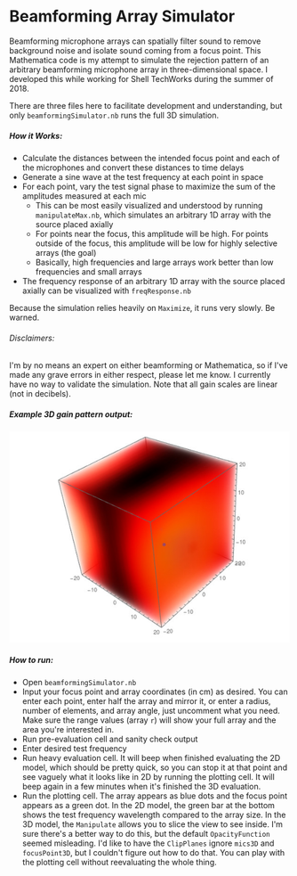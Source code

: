 # Beamforming Array Simulator
Beamforming microphone arrays can spatially filter sound to remove background noise and isolate sound coming from a focus point. This Mathematica code is my attempt to simulate the rejection pattern of an arbitrary beamforming microphone array in three-dimensional space. I developed this while working for Shell TechWorks during the summer of 2018.

There are three files here to facilitate development and understanding, but only `beamformingSimulator.nb` runs the full 3D simulation.

##### How it Works:
- Calculate the distances between the intended focus point and each of the microphones and convert these distances to time delays
- Generate a sine wave at the test frequency at each point in space
- For each point, vary the test signal phase to maximize the sum of the amplitudes measured at each mic
  - This can be most easily visualized and understood by running `manipulateMax.nb`, which simulates an arbitrary 1D array with the source placed axially
  - For points near the focus, this amplitude will be high. For points outside of the focus, this amplitude will be low for highly selective arrays (the goal)
  - Basically, high frequencies and large arrays work better than low frequencies and small arrays
- The frequency response of an arbitrary 1D array with the source placed axially can be visualized with `freqResponse.nb`

Because the simulation relies heavily on `Maximize`, it runs very slowly. Be warned.
###### Disclaimers:
I'm by no means an expert on either beamforming or Mathematica, so if I've made any grave errors in either respect, please let me know. I currently have no way to validate the simulation. Note that all gain scales are linear (not in decibels).

##### Example 3D gain pattern output:
![3D gain pattern for an array](3dModel_small.jpg)


##### How to run:
- Open `beamformingSimulator.nb`
- Input your focus point and array coordinates (in cm) as desired. You can enter each point, enter half the array and mirror it, or enter a radius, number of elements, and array angle, just uncomment what you need. Make sure the range values (array `r`) will show your full array and the area you're interested in.
- Run pre-evaluation cell and sanity check output
- Enter desired test frequency
- Run heavy evaluation cell. It will beep when finished evaluating the 2D model, which should be pretty quick, so you can stop it at that point and see vaguely what it looks like in 2D by running the plotting cell. It will beep again in a few minutes when it's finished the 3D evaluation.
- Run the plotting cell. The array appears as blue dots and the focus point appears as a green dot. In the 2D model, the green bar at the bottom shows the test frequency wavelength compared to the array size. In the 3D model, the `Manipulate` allows you to slice the view to see inside. I'm sure there's a better way to do this, but the default `OpacityFunction` seemed misleading. I'd like to have the `ClipPlanes` ignore `mics3D` and `focusPoint3D`, but I couldn't figure out how to do that. You can play with the plotting cell without reevaluating the whole thing.
